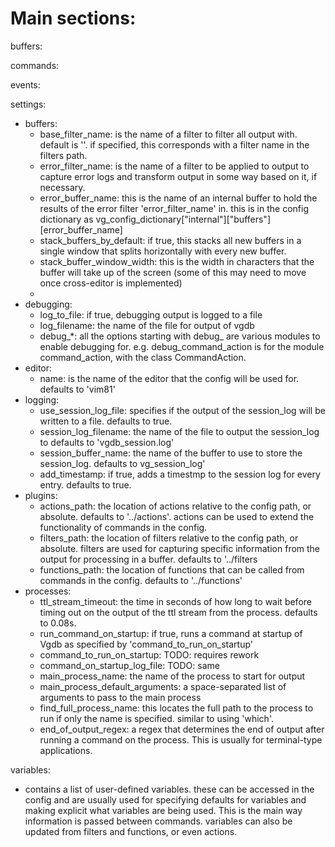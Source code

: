 # Main sections:

buffers:

commands:

events:

settings:

  - buffers:
      - base_filter_name: is the name of a filter to filter all output with. default is ''. if specified, this corresponds with a filter name in the filters path.
      - error_filter_name: is the name of a filter to be applied to output to capture error logs and transform output in some way based on it, if necessary.
      - error_buffer_name: this is the name of an internal buffer to hold the results of the error filter 'error_filter_name' in. this is in the config dictionary as vg_config_dictionary["internal"]["buffers"][error_buffer_name]
      - stack_buffers_by_default: if true, this stacks all new buffers in a single window that splits horizontally with every new buffer.
      - stack_buffer_window_width: this is the width in characters that the buffer will take up of the screen (some of this may need to move once cross-editor is implemented)
      -
  - debugging:
      - log_to_file: if true, debugging output is logged to a file
      - log_filename: the name of the file for output of vgdb
      - debug_*: all the options starting with debug_ are various modules to enable debugging for. e.g. debug_command_action is for the module command_action, with the class CommandAction.
  - editor:
      - name: is the name of the editor that the config will be used for. defaults to 'vim81'
  - logging:
      - use_session_log_file: specifies if the output of the session_log will be written to a file. defaults to true.
      - session_log_filename: the name of the file to output the session_log to defaults to 'vgdb_session.log'
      - session_buffer_name: the name of the buffer to use to store the session_log. defaults to vg_session_log'
      - add_timestamp: if true, adds a timestmp to the session log for every entry. defaults to true.
  - plugins:
      - actions_path: the location of actions relative to the config path, or absolute. defaults to '../actions'. actions can be used to extend the functionality of commands in the config.
      - filters_path: the location of filters relative to the config path, or absolute. filters are used for capturing specific information from the output for processing in a buffer. defaults to '../filters
      - functions_path: the location of functions that can be called from commands in the config. defaults to '../functions'
  - processes:
      - ttl_stream_timeout: the time in seconds of how long to wait before timing out on the output of the ttl stream from the process. defaults to 0.08s.
      - run_command_on_startup: if true, runs a command at startup of Vgdb as specified by 'command_to_run_on_startup'
      - command_to_run_on_startup: TODO: requires rework
      - command_on_startup_log_file: TODO: same
      - main_process_name: the name of the process to start for output
      - main_process_default_arguments: a space-separated list of arguments to pass to the main process
      - find_full_process_name: this locates the full path to the process to run if only the name is specified. similar to using 'which'.
      - end_of_output_regex: a regex that determines the end of output after running a command on the process. This is usually for terminal-type applications.

variables:
  - contains a list of user-defined variables. these can be accessed in the config and are usually used for specifying defaults for variables and making explicit what variables are being used. This is the main way information is passed between commands. variables can also be updated from filters and functions, or even actions.








